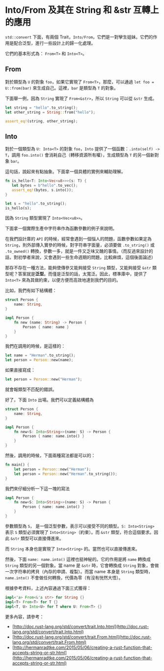 # Into/From 及其在 String 和 &str 互轉上的應用

`std::convert` 下面，有兩個 Trait，`Into/From`，它們是一對孿生姐妹。它們的作用是配合泛型，進行一些設計上的歸一化處理。

它們的基本形式為： `From<T>` 和 `Into<T>`。

## From<T>

對於類型為 `U` 的對象 `foo`，如果它實現了 `From<T>`，那麼，可以通過 `let foo = U::from(bar)` 來生成自己。這裡，`bar` 是類型為 `T` 的對象。

下面舉一例，因為 `String` 實現了 `From<&str>`，所以 `String` 可以從 `&str` 生成。

```rust
let string = "hello".to_string();
let other_string = String::from("hello");

assert_eq!(string, other_string);
```

## Into<T>

對於一個類型為 `U: Into<T>` 的對象 `foo`，`Into` 提供了一個函數：`.into(self) -> T`，調用 `foo.into()` 會消耗自己（轉移資源所有權），生成類型為 `T` 的另一個新對象 `bar`。

這句話，說起來有點抽象。下面拿一個具體的實例來輔助理解。

```rust
fn is_hello<T: Into<Vec<u8>>>(s: T) {
   let bytes = b"hello".to_vec();
   assert_eq!(bytes, s.into());
}

let s = "hello".to_string();
is_hello(s);
```

因為 `String` 類型實現了 `Into<Vec<u8>>`。

下面拿一個實際生產中字符串作為函數參數的例子來說明。

在我們設計庫的 `API` 的時候，經常會遇到一個惱人的問題，函數參數如果定為 `String`，則外部傳入實參的時候，對字符串字面量，必須要做 `.to_string()` 或 `.to_owned()` 轉換，參數一多，就是一件又乏味又醜的事情。（而反過來設計的話，對初學者來說，又會遇到一些生命週期的問題，比較麻煩，這個後面論述）

那存不存在一種方法，能夠使傳參又能夠接受 `String` 類型，又能夠接受 `&str` 類型呢？答案就是**泛型**。而僅是泛型的話，太寬泛。因此，標準庫中，提供了 `Into<T>` 來為其做約束，以便方便而高效地達到我們的目的。

比如，我們有如下結構體：

```rust
struct Person {
    name: String,
}

impl Person {
    fn new (name: String) -> Person {
        Person { name: name }
    }
}
```

我們在調用的時候，是這樣的：

```rust
let name = "Herman".to_string();
let person = Person::new(name);
```

如果直接寫成：

```rust
let person = Person::new("Herman");
```

就會報類型不匹配的錯誤。

好了，下面 `Into` 出場。我們可以定義結構體為

```rust
struct Person {
    name: String,
}

impl Person {
    fn new<S: Into<String>>(name: S) -> Person {
        Person { name: name.into() }
    }
}
```

然後，調用的時候，下面兩種寫法都是可以的：

```rust
fn main() {
    let person = Person::new("Herman");
    let person = Person::new("Herman".to_string());
}
```

我們來仔細分析一下這一塊的寫法

```rust
impl Person {
    fn new<S: Into<String>>(name: S) -> Person {
        Person { name: name.into() }
    }
}
```

參數類型為 `S`， 是一個泛型參數，表示可以接受不同的類型。`S: Into<String>` 表示 `S` 類型必須實現了 `Into<String>`（約束）。而 `&str` 類型，符合這個要求。因此 `&str` 類型可以直接傳進來。

而 `String` 本身也是實現了 `Into<String>` 的。當然也可以直接傳進來。

然後，下面 `name: name.into()` 這裡也挺神秘的。它的作用是將 `name` 轉換成 `String` 類型的另一個對象。當 name 是 `&str` 時，它會轉換成 `String` 對象，會做一次字符串的拷貝（內存的申請、複製）。而當 name 本身是 `String` 類型時，`name.into()` 不會做任何轉換，代價為零（有沒有恍然大悟）。

根據參考資料，上述內容通過下面三式獲得：

```rust
impl<'a> From<&'a str> for String {}
impl<T> From<T> for T {}
impl<T, U> Into<U> for T where U: From<T> {}
```

更多內容，請參考：

- [http://doc.rust-lang.org/std/convert/trait.Into.html](http://doc.rust-lang.org/std/convert/trait.Into.html)
- [http://doc.rust-lang.org/std/convert/trait.From.html](http://doc.rust-lang.org/std/convert/trait.From.html)
- [http://hermanradtke.com/2015/05/06/creating-a-rust-function-that-accepts-string-or-str.html](http://hermanradtke.com/2015/05/06/creating-a-rust-function-that-accepts-string-or-str.html)
